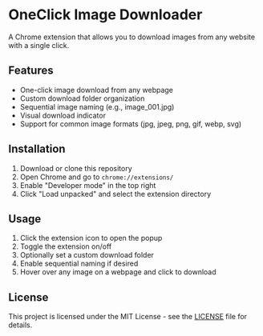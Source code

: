 # OneClick Image Downloader

A Chrome extension that allows you to download images from any website with a single click.

## Features

- One-click image download from any webpage
- Custom download folder organization
- Sequential image naming (e.g., image_001.jpg)
- Visual download indicator
- Support for common image formats (jpg, jpeg, png, gif, webp, svg)

## Installation

1. Download or clone this repository
2. Open Chrome and go to `chrome://extensions/`
3. Enable "Developer mode" in the top right
4. Click "Load unpacked" and select the extension directory

## Usage

1. Click the extension icon to open the popup
2. Toggle the extension on/off
3. Optionally set a custom download folder
4. Enable sequential naming if desired
5. Hover over any image on a webpage and click to download

## License

This project is licensed under the MIT License - see the [LICENSE](LICENSE) file for details.
